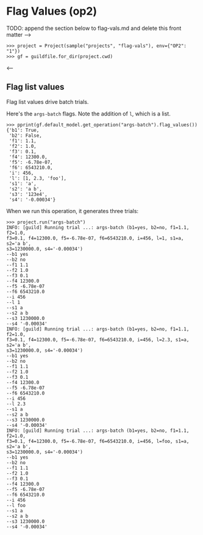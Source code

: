 # Flag Values (op2)

TODO: append the section below to flag-vals.md and delete this front
matter -->

    >>> project = Project(sample("projects", "flag-vals"), env={"OP2": "1"})
    >>> gf = guildfile.for_dir(project.cwd)

<--

## Flag list values

Flag list values drive batch trials.

Here's the `args-batch` flags. Note the addition of `l`, which is a
list.

    >>> pprint(gf.default_model.get_operation("args-batch").flag_values())
    {'b1': True,
     'b2': False,
     'f1': 1.1,
     'f2': 1.0,
     'f3': 0.1,
     'f4': 12300.0,
     'f5': -6.78e-07,
     'f6': 6543210.0,
     'i': 456,
     'l': [1, 2.3, 'foo'],
     's1': 'a',
     's2': 'a b',
     's3': '123e4',
     's4': '-0.00034'}

When we run this operation, it generates three trials:

    >>> project.run("args-batch")
    INFO: [guild] Running trial ...: args-batch (b1=yes, b2=no, f1=1.1, f2=1.0,
    f3=0.1, f4=12300.0, f5=-6.78e-07, f6=6543210.0, i=456, l=1, s1=a, s2='a b',
    s3=1230000.0, s4='-0.00034')
    --b1 yes
    --b2 no
    --f1 1.1
    --f2 1.0
    --f3 0.1
    --f4 12300.0
    --f5 -6.78e-07
    --f6 6543210.0
    --i 456
    --l 1
    --s1 a
    --s2 a b
    --s3 1230000.0
    --s4 '-0.00034'
    INFO: [guild] Running trial ...: args-batch (b1=yes, b2=no, f1=1.1, f2=1.0,
    f3=0.1, f4=12300.0, f5=-6.78e-07, f6=6543210.0, i=456, l=2.3, s1=a, s2='a b',
    s3=1230000.0, s4='-0.00034')
    --b1 yes
    --b2 no
    --f1 1.1
    --f2 1.0
    --f3 0.1
    --f4 12300.0
    --f5 -6.78e-07
    --f6 6543210.0
    --i 456
    --l 2.3
    --s1 a
    --s2 a b
    --s3 1230000.0
    --s4 '-0.00034'
    INFO: [guild] Running trial ...: args-batch (b1=yes, b2=no, f1=1.1, f2=1.0,
    f3=0.1, f4=12300.0, f5=-6.78e-07, f6=6543210.0, i=456, l=foo, s1=a, s2='a b',
    s3=1230000.0, s4='-0.00034')
    --b1 yes
    --b2 no
    --f1 1.1
    --f2 1.0
    --f3 0.1
    --f4 12300.0
    --f5 -6.78e-07
    --f6 6543210.0
    --i 456
    --l foo
    --s1 a
    --s2 a b
    --s3 1230000.0
    --s4 '-0.00034'
